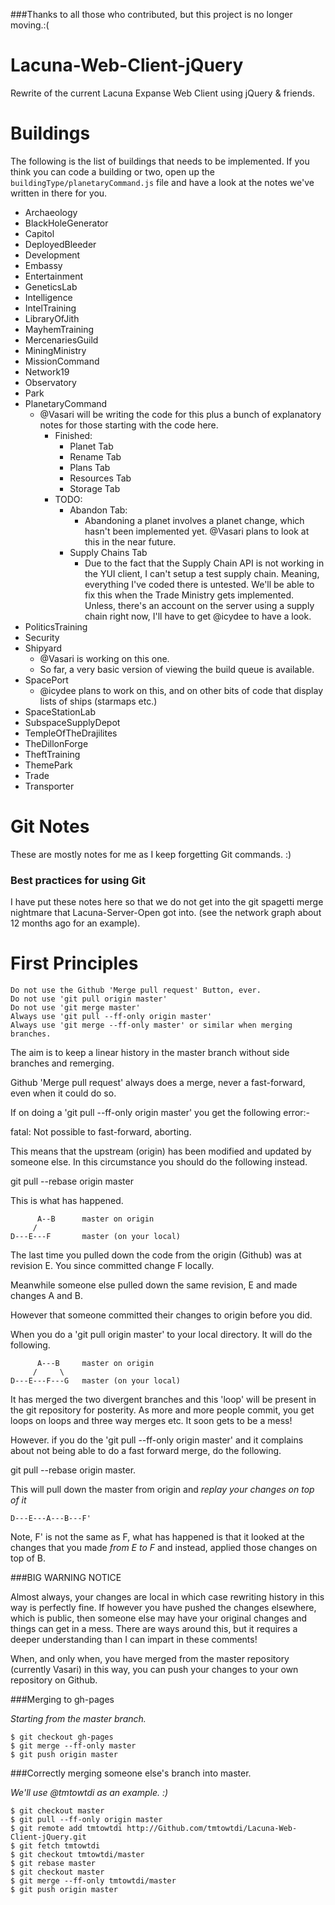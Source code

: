 ###Thanks to all those who contributed, but this project is no longer moving.:(


Lacuna-Web-Client-jQuery
========================

Rewrite of the current Lacuna Expanse Web Client using jQuery & friends.


Buildings
=========

The following is the list of buildings that needs to be implemented. If you think you can code a building or two, open up the `buildingType/planetaryCommand.js` file and have a look at the notes we've written in there for you.

* Archaeology
* BlackHoleGenerator
* Capitol
* DeployedBleeder
* Development
* Embassy
* Entertainment
* GeneticsLab
* Intelligence
* IntelTraining
* LibraryOfJith
* MayhemTraining
* MercenariesGuild
* MiningMinistry
* MissionCommand
* Network19
* Observatory
* Park
* PlanetaryCommand
    * @Vasari will be writing the code for this plus a bunch of explanatory notes for those starting with the code here.
        * Finished:
            * Planet Tab
            * Rename Tab
            * Plans Tab
            * Resources Tab
            * Storage Tab
        * TODO:
            * Abandon Tab:
                * Abandoning a planet involves a planet change, which hasn't been implemented yet. @Vasari plans to look at this in the near future.
            * Supply Chains Tab
                * Due to the fact that the Supply Chain API is not working in the YUI client, I can't setup a test supply chain. Meaning, everything I've coded there is untested. We'll be able to fix this when the Trade Ministry gets implemented. Unless, there's an account on the server using a supply chain right now, I'll have to get @icydee to have a look.
* PoliticsTraining
* Security
* Shipyard
    * @Vasari is working on this one.
    * So far, a very basic version of viewing the build queue is available.
* SpacePort
    * @icydee plans to work on this, and on other bits of code that display lists of ships (starmaps etc.)
* SpaceStationLab
* SubspaceSupplyDepot
* TempleOfTheDrajilites
* TheDillonForge
* TheftTraining
* ThemePark
* Trade
* Transporter

Git Notes
=========

These are mostly notes for me as I keep forgetting Git commands. :)

### Best practices for using Git

I have put these notes here so that we do not get into the git spagetti merge
nightmare that Lacuna-Server-Open got into. (see the network graph about 12 
months ago for an example).

# First Principles
    Do not use the Github 'Merge pull request' Button, ever.
    Do not use 'git pull origin master'
    Do not use 'git merge master'
    Always use 'git pull --ff-only origin master'
    Always use 'git merge --ff-only master' or similar when merging branches.

The aim is to keep a linear history in the master branch without side branches 
and remerging.

Github 'Merge pull request' always does a merge, never a fast-forward, even
when it could do so.

If on doing a 'git pull --ff-only origin master' you get the following error:-

  fatal: Not possible to fast-forward, aborting.

This means that the upstream (origin) has been modified and updated by someone
else. In this circumstance you should do the following instead.

git pull --rebase origin master

This is what has happened.
 
          A--B      master on origin
         /
    D---E---F       master (on your local)

The last time you pulled down the code from the origin (Github) was at revision
E. You since committed change F locally.

Meanwhile someone else pulled down the same revision, E and made changes A and B.

However that someone committed their changes to origin before you did.

When you do a 'git pull origin master' to your local directory. It will do the
following.

          A---B     master on origin
         /     \
    D---E---F---G   master (on your local)

It has merged the two divergent branches and this 'loop' will be present in the
git repository for posterity. As more and more people commit, you get loops on
loops and three way merges etc. It soon gets to be a mess!

However. if you do the 'git pull --ff-only origin master' and it complains about
not being able to do a fast forward merge, do the following.

git pull --rebase origin master.

This will pull down the master from origin and *replay your changes on top of it*

    D---E---A---B---F'

Note, F' is not the same as F, what has happened is that it looked at the changes
that you made *from E to F* and instead, applied those changes on top of B.

###BIG WARNING NOTICE

Almost always, your changes are local in which case rewriting history in this way
is perfectly fine. If however you have pushed the changes elsewhere, which is
public, then someone else may have your original changes and things can get in a
mess. There are ways around this, but it requires a deeper understanding than I
can impart in these comments!

When, and only when, you have merged from the master repository (currently Vasari)
in this way, you can push your changes to your own repository on Github.


###Merging to gh-pages

*Starting from the master branch.*

    $ git checkout gh-pages
    $ git merge --ff-only master
    $ git push origin master

###Correctly merging someone else's branch into master.

*We'll use @tmtowtdi as an example. :)*

    $ git checkout master
    $ git pull --ff-only origin master
    $ git remote add tmtowtdi http://Github.com/tmtowtdi/Lacuna-Web-Client-jQuery.git
    $ git fetch tmtowtdi
    $ git checkout tmtowtdi/master
    $ git rebase master
    $ git checkout master
    $ git merge --ff-only tmtowtdi/master
    $ git push origin master
